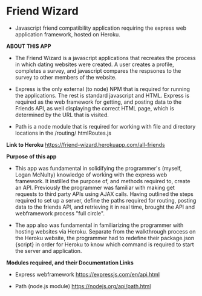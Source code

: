 # Friend Wizard
- Javascript friend compatibility application requiring the express web application framework, hosted on Heroku. 

**ABOUT THIS APP** 
- The Friend Wizard is a javascript applications that recreates the process in which dating websites were created. A user creates a profile, completes a survey, and javascript compares the respsones to the survey to other members of the website. 

- Express is the only external (to node) NPM that is required for running the applications. The rest is standard javascript and HTML. Express is required as the web framework for getting, and posting data to the Friends API, as well displaying the correct HTML page, which is determined by the URL that is visited. 

- Path is a node module that is required for working with file and directory locations in the /routing/ htmlRoutes.js

**Link to Heroku**
https://friend-wizard.herokuapp.com/all-friends

**Purpose of this app**
- This app was fundamental in solidifying the programmer's (myself, Logan McNulty) knowledge of working with the express web framework. It instilled the purpose of, and methods required to, create an API. Previously the programmer was familiar with making get requests to third party APIs using AJAX calls. Having outlined the steps required to set up a server, define the paths required for routing, posting data to the friends API, and retrieving it in real time, brought the API and webframework process "full circle". 

- The app also was fundamental in familiarizing the programmer with hosting websites via Heroku. Separate from the walkthrough process on the Heroku website, the programmer had to redefine their package.json {script} in order for Heroku to know which command is required to start the server and application.

**Modules required, and their Documentation Links**
- Express webframework 
https://expressjs.com/en/api.html

- Path (node.js module)
https://nodejs.org/api/path.html